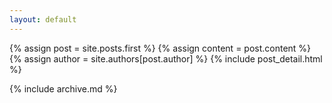 ```yaml
---
layout: default
---
```


  {% assign post = site.posts.first %}
  {% assign content = post.content %}
  {% assign author = site.authors[post.author] %}
  {% include post_detail.html %}


  {% include archive.md %}